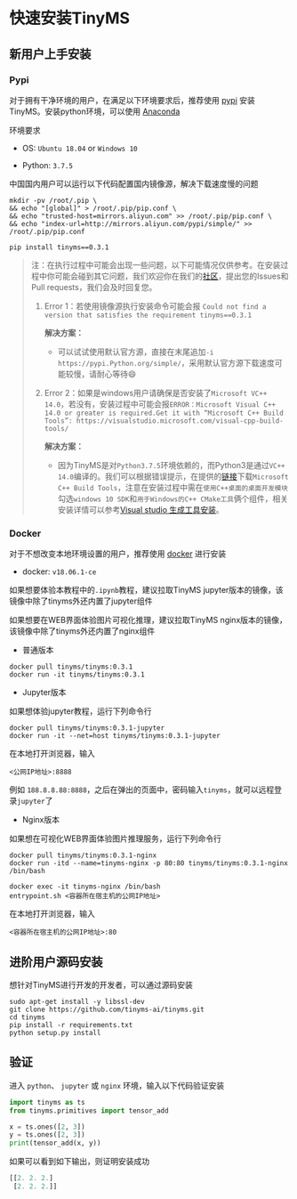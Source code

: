 # 快速安装TinyMS

## 新用户上手安装

### Pypi

对于拥有干净环境的用户，在满足以下环境要求后，推荐使用 [pypi](https://pypi.org/) 安装TinyMS。安装python环境，可以使用 [Anaconda](https://www.anaconda.com/products/individual#Downloads)

环境要求

- OS: `Ubuntu 18.04` or `Windows 10`

- Python: `3.7.5`

中国国内用户可以运行以下代码配置国内镜像源，解决下载速度慢的问题

```shell
mkdir -pv /root/.pip \
&& echo "[global]" > /root/.pip/pip.conf \
&& echo "trusted-host=mirrors.aliyun.com" >> /root/.pip/pip.conf \
&& echo "index-url=http://mirrors.aliyun.com/pypi/simple/" >> /root/.pip/pip.conf
```

```shell
pip install tinyms==0.3.1
```

> 注：在执行过程中可能会出现一些问题，以下可能情况仅供参考。在安装过程中你可能会碰到其它问题，我们欢迎你在我们的[社区](https://github.com/tinyms-ai/tinyms)，提出您的Issues和Pull requests，我们会及时回复您。
>
> 1. Error 1：若使用镜像源执行安装命令可能会报 `Could not find a version that satisfies the requirement tinyms==0.3.1`
>
>    **解决方案：**
>
>    - 可以试试使用默认官方源，直接在末尾追加`-i https://pypi.Python.org/simple/`，采用默认官方源下载速度可能较慢，请耐心等待:smile:
>
> 2. Error 2：如果是windows用户请确保是否安装了`Microsoft VC++ 14.0`，若没有，安装过程中可能会报`ERROR：Microsoft Visual C++ 14.0 or greater is required.Get it with “Microsoft C++ Build  Tools”: https://visualstudio.microsoft.com/visual-cpp-build-tools/`
>
>    **解决方案：**
>
>    - 因为TinyMS是对`Python3.7.5`环境依赖的，而Python3是通过`VC++ 14.0`编译的。我们可以根据错误提示，在提供的[链接](https://visualstudio.microsoft.com/visual-cpp-build-tools/ )下载`Microsoft C++ Build Tools`，注意在安装过程中需在`使用C++桌面的桌面开发模块`勾选`windows 10 SDK`和`用于Windows的C++ CMake工具`俩个组件，相关安装详情可以参考[Visual studio 生成工具安装]( https://docs.microsoft.com/zh-cn/archive/blogs/c/visual-studio-%E7%94%9F%E6%88%90%E5%B7%A5%E5%85%B7%E4%BB%8B%E7%BB%8D)。

### Docker

对于不想改变本地环境设置的用户，推荐使用 [docker](https://www.docker.com/) 进行安装

- docker: `v18.06.1-ce`

如果想要体验本教程中的`.ipynb`教程，建议拉取TinyMS jupyter版本的镜像，该镜像中除了tinyms外还内置了jupyter组件

如果想要在WEB界面体验图片可视化推理，建议拉取TinyMS nginx版本的镜像，该镜像中除了tinyms外还内置了nginx组件

* 普通版本

```shell
docker pull tinyms/tinyms:0.3.1
docker run -it tinyms/tinyms:0.3.1
```

* Jupyter版本

如果想体验jupyter教程，运行下列命令行

```shell
docker pull tinyms/tinyms:0.3.1-jupyter
docker run -it --net=host tinyms/tinyms:0.3.1-jupyter
```

在本地打开浏览器，输入

```
<公网IP地址>:8888
```

例如 `188.8.8.88:8888`，之后在弹出的页面中，密码输入`tinyms`，就可以远程登录`jupyter`了

* Nginx版本

如果想在可视化WEB界面体验图片推理服务，运行下列命令行

```shell
docker pull tinyms/tinyms:0.3.1-nginx
docker run -itd --name=tinyms-nginx -p 80:80 tinyms/tinyms:0.3.1-nginx /bin/bash

docker exec -it tinyms-nginx /bin/bash
entrypoint.sh <容器所在宿主机的公网IP地址>
```

在本地打开浏览器，输入

```
<容器所在宿主机的公网IP地址>:80
```

## 进阶用户源码安装

想针对TinyMS进行开发的开发者，可以通过源码安装

```shell
sudo apt-get install -y libssl-dev
git clone https://github.com/tinyms-ai/tinyms.git
cd tinyms
pip install -r requirements.txt
python setup.py install
```

## 验证

进入 `python`、 `jupyter` 或 `nginx` 环境，输入以下代码验证安装

```python
import tinyms as ts
from tinyms.primitives import tensor_add

x = ts.ones([2, 3])
y = ts.ones([2, 3])
print(tensor_add(x, y))
```

如果可以看到如下输出，则证明安装成功

```python
[[2. 2. 2.]
 [2. 2. 2.]]
```

